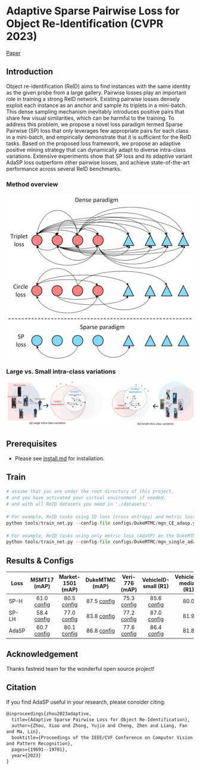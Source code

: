 
# Adaptive Sparse Pairwise Loss for Object Re-Identification (**CVPR 2023**)  
[Paper](https://arxiv.org/abs/2303.18247) 
<!-- &nbsp; &nbsp;  -->


## Introduction

Object re-identification (ReID) aims to find instances with the same identity as the given probe from a large gallery. 
Pairwise losses play an important role in training a strong ReID network.
Existing pairwise losses densely exploit each instance as an anchor and sample its triplets in a mini-batch. 
This dense sampling mechanism inevitably introduces positive pairs that share few visual similarities, which can be harmful to the training.
To address this problem, we propose a novel loss paradigm termed Sparse Pairwise (SP) loss that only leverages few appropriate pairs for each class in a mini-batch, 
and empirically demonstrate that it is sufficient for the ReID tasks. Based on the proposed loss framework, we propose an adaptive positive mining strategy that can dynamically adapt to diverse intra-class variations. Extensive experiments show that SP loss and its adaptive variant AdaSP loss outperform other pairwise losses, and achieve state-of-the-art performance across several ReID benchmarks.
### Method overview

<div align=center><img src="resources/overview.png" width="500px"/></div>

### Large vs. Small intra-class variations
![method overview](resources/ls_intra-class_variations.png)

## Prerequisites

- Please see [install.md](INSTALL.md) for installation.

## Train

```python
# assume that you are under the root directory of this project,
# and you have activated your virtual environment if needed.
# and with all ReID datasets you need in './datasets/'.

# For example, ReID tasks using ID loss (cross entropy) and metric loss (AdaSP) on the DukeMTMC dataset
python tools/train_net.py --config-file configs/DukeMTMC/mgn_CE_adasp.yml MODEL.DEVICE "cuda:0" 

# For example, ReID tasks using only metric loss (AdaSP) on the DukeMTMC dataset
python tools/train_net.py --config-file configs/DukeMTMC/mgn_single_adasp.yml MODEL.DEVICE "cuda:0" 
```

## Results & Configs

Loss | MSMT17 (mAP) | Market-1501 (mAP) | DukeMTMC (mAP) | Veri-776 (mAP) | VehicleID-small (R1) | VehicleID-median (R1) | 
--- |:---:|:---:|:---:|:---:|:---:|:---:
SP-H  | 61.0 [config](configs/MSMT17/mgn_single_sp-h.yml)  | 80.5 [config](configs/Market1501/mgn_single_sp-h.yml) | 87.5 [config](configs/DukeMTMC/mgn_single_sp-h.yml) | 75.3 [config](configs/DukeMTMC/mgn_single_sp-h.yml) | 85.6 [config](configs/VeRi/norm_single_sp-h.yml)| 80.0 | 
SP-LH  | 58.4 [config](configs/MSMT17/mgn_single_sp-lh.yml)  | 77.0 [config](configs/Market1501/mgn_single_sp-lh.yml) | 83.8 [config](configs/DukeMTMC/mgn_single_sp-lh.yml) | 77.2 [config](configs/DukeMTMC/mgn_single_sp-lh.yml) | 87.0 [config](configs/VeRi/norm_single_sp-lh.yml)| 81.9 | 
AdaSP  | 60.7 [config](configs/MSMT17/mgn_single_adasp.yml)  | 80.1 [config](configs/Market1501/mgn_single_adasp.yml) | 86.8 [config](configs/DukeMTMC/mgn_single_adasp.yml) | 77.6 [config](configs/DukeMTMC/mgn_single_adasp.yml) | 86.4 [config](configs/VeRi/norm_single_adasp.yml)| 81.8 | 
 

## Acknowledgement

Thanks fastreid team for the wonderful open source project!


## Citation

If you find AdaSP useful in your research, please consider citing:

```
@inproceedings{zhou2023adaptive,
  title={Adaptive Sparse Pairwise Loss for Object Re-Identification},
  author={Zhou, Xiao and Zhong, Yujie and Cheng, Zhen and Liang, Fan and Ma, Lin},
  booktitle={Proceedings of the IEEE/CVF Conference on Computer Vision and Pattern Recognition},
  pages={19691--19701},
  year={2023}
}
```
